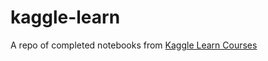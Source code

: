 # kaggle-learn
A repo of completed notebooks from [Kaggle Learn Courses](https://www.kaggle.com/learn)
